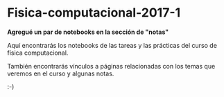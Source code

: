# Fisica-computacional-2017-1

**Agregué un par de notebooks en la sección de "notas"**

Aquí encontrarás los notebooks de las tareas y las prácticas del curso de física computacional. 

También encontrarás vínculos a páginas relacionadas con los temas que veremos en el curso y algunas notas. 


:-)
